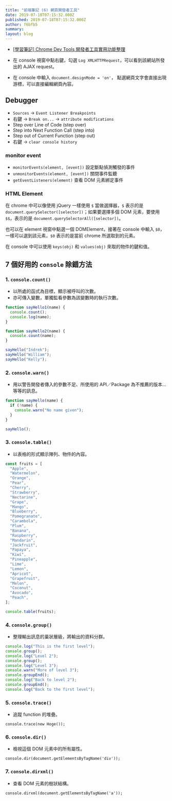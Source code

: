 ```yaml
---
title: "前端筆記 (6) 網頁開發者工具"
date: 2019-07-18T07:15:32.000Z
published: 2019-07-18T07:15:32.000Z
author: f6bfb5
summary:
layout: blog
---
```


- [[學習筆記] Chrome Dev Tools 開發者工具實用功能整理](https://pjchender.blogspot.com/2017/06/chrome-dev-tools.html)

- 在 console 視窗中點右鍵，勾選 `Log XMLHTTPRequest`，可以看到該網站所發出的 AJAX request。
- 在 console 中輸入 `document.designMode = 'on'`， 點選網頁文字會直接出現游標，可以直接編輯網頁內容。

## Debugger

- `Sources` -> `Event Listener Breakpoints`
- 右鍵 -> `Break on...` -> `attribute modifications`
- Step over Line of Code (step over)
- Step into Next Function Call (step into)
- Step out of Current Function (step out)
- 右鍵 -> `clear console history`

### monitor event

- `monitorEvents(element, [event])` 設定斷點偵測觸發的事件
- `unmonitorEvents(element, [event])` 關閉事件監聽
- `getEventListeners(element)` 查看 DOM 元素綁定事件

### HTML Element

在 chrome 中可以像使用 jQuery 一樣使用 `$` 當做選擇器，`$` 表示的是 `document.querySelector([selector])`；如果要選擇多個 DOM 元素，要使用 `$$`，表示的是 `document.querySelectorAll([selector])`。

也可以在 element 視窗中點選一個 DOMElement，接著在 console 中輸入 `$0`，一樣可以選到該元素，`$0` 表示的是當前 chrome 所選取到的元素。

在 console 中可以使用 `keys(obj)` 和 `values(obj)` 來取的物件的鍵和值。

## 7 個好用的 `console` 除錯方法

### 1. `console.count()`

- 以所處的函式為目標，顯示被呼叫的次數。
- 亦可傳入變數，單獨監看參數為該變數時的執行次數。

```javascript
function sayHello1(name) {
  console.count();
  console.log(name);
}

function sayHello2(name) {
  console.count(name);
}

sayHello("Indrek");
sayHello("William");
sayHello("Kelly");
```

### 2. `console.warn()`

- 用以警告開發者傳入的參數不足、所使用的 API／Package 為不推薦的版本…等等的訊息。

```javascript
function sayHello(name) {
  if (!name) {
    console.warn("No name given");
  }
}

sayHello();
```

### 3. `console.table()`

- 以表格的形式顯示陣列、物件的內容。

```javascript
const fruits = [
  "Apple",
  "Watermelon",
  "Orange",
  "Pear",
  "Cherry",
  "Strawberry",
  "Nectarine",
  "Grape",
  "Mango",
  "Blueberry",
  "Pomegranate",
  "Carambola",
  "Plum",
  "Banana",
  "Raspberry",
  "Mandarin",
  "Jackfruit",
  "Papaya",
  "Kiwi",
  "Pineapple",
  "Lime",
  "Lemon",
  "Apricot",
  "Grapefruit",
  "Melon",
  "Coconut",
  "Avocado",
  "Peach",
];

console.table(fruits);
```

### 4. `console.group()`

- 整理輸出訊息的巢狀層級，將輸出的資料分群。

```javascript
console.log("This is the first level");
console.group();
console.log("Level 2");
console.group();
console.log("Level 3");
console.warn("More of level 3");
console.groupEnd();
console.log("Back to level 2");
console.groupEnd();
console.log("Back to the first level");
```

### 5. `console.trace()`

- 追蹤 function 的堆疊。

`console.trace(new Hoge());`

### 6. `console.dir()`

- 檢視這個 DOM 元素中的所有屬性。

`console.dir(document.getElementsByTagName('div'));`

### 7. `console.dirxml()`

- 查看 DOM 元素的樹狀結構。

`console.dirxml(document.getElementsByTagName('a'));`
